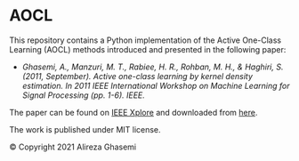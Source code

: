 # AOCL
This repository contains a Python implementation of the Active One-Class Learning (AOCL) methods introduced and presented in the following paper:

-  _Ghasemi, A., Manzuri, M. T., Rabiee, H. R., Rohban, M. H., & Haghiri, S. (2011, September). Active one-class learning by kernel density estimation. In 2011 IEEE International Workshop on Machine Learning for Signal Processing (pp. 1-6). IEEE._

The paper can be found on [IEEE Xplore](https://ieeexplore.ieee.org/abstract/document/6064627) and downloaded from [here](http://dml.ce.sharif.edu/dmlsite/sites/default/files/biblio_files/Active%20One-Class%20Learning%20By%20Kernel%20Density%20Estimation.pdf).

The work is published under MIT license.

© Copyright 2021 Alireza Ghasemi
